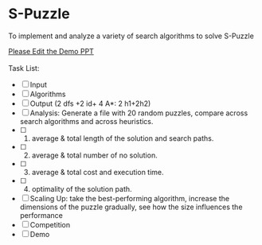 # S-Puzzle
To implement and analyze a variety of search algorithms to solve S-Puzzle

[Please Edit the Demo PPT]()
</br>
</br>
Task List:
- [ ] Input
- [ ] Algorithms
- [ ] Output (2 dfs +2 id+ 4 A*: 2 h1+2h2)
- [ ] Analysis: Generate a file with 20 random puzzles, compare across search algorithms and across heuristics.
- [ ] 1. average & total length of the solution and search paths.
- [ ] 2. average & total number of no solution.
- [ ] 3. average & total cost and execution time.
- [ ] 4. optimality of the solution path.
- [ ] Scaling Up: take the best-performing algorithm, increase the dimensions of the puzzle gradually, see how the size influences the performance
- [ ] Competition
- [ ] Demo
